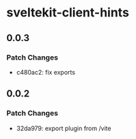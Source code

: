# sveltekit-client-hints

## 0.0.3

### Patch Changes

- c480ac2: fix exports

## 0.0.2

### Patch Changes

- 32da979: export plugin from /vite
